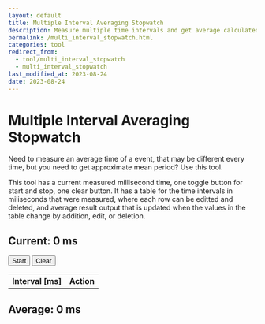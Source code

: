 ```yaml
---
layout: default
title: Multiple Interval Averaging Stopwatch
description: Measure multiple time intervals and get average calculated and copy data from a table.
permalink: /multi_interval_stopwatch.html
categories: tool
redirect_from: 
  - tool/multi_interval_stopwatch
  - multi_interval_stopwatch
last_modified_at: 2023-08-24
date: 2023-08-24
---
```



<!--
# Averaging Stopwatch

Measure multiple time intervals and get average calculated and copy data from a table.

Write HTML with inlined JS script for stop watch file.
It has a current measured millisecond time, one toggle button for start and stop, one clear button.
It has a table for the time intervals in miliseconds that were measured, where each row can be editted and deleted, and average result output that is updated when the values in the table change by addition, edit, or deletion.
-->




<h1>Multiple Interval Averaging Stopwatch</h1>
<p>
Need to measure an average time of a event, that may be different every time, but you need to get approximate mean period? Use this tool.
</p>
<p>
This tool has a current measured millisecond time, one toggle button for start and stop, one clear button.
It has a table for the time intervals in miliseconds that were measured, where each row can be editted and deleted, and average result output that is updated when the values in the table change by addition, edit, or deletion.
</p>


<h2>
  Current:
  <span id="time">0</span>
  ms
</h2>
<button id="start" onclick="toggleStopwatch()">Start</button>
<button id="clear" onclick="clearStopwatch()">Clear</button>

<table id="timeList">
  <tr>
    <th>Interval [ms]</th>
    <th>Action</th>
  </tr>
</table>

<h2>Average:
  <span id="average">0</span>
  ms
</h2>

<script type="text/javascript">
	let running = false;
	let startTime;
	let timeList = [];
	updateStopwatch();

	function toggleStopwatch() {
		running = !running;

		if (running) {
			document.getElementById('start').innerText = 'Stop';
			startTime = Date.now();
		} else {
			document.getElementById('start').innerText = 'Start';
			let interval = Date.now() - startTime;
			timeList.push(interval);
			addInterval(interval);
			calculateAverage();
		}
	}

	function clearStopwatch() {
		document.getElementById('time').innerText = '0';
		document.getElementById('timeList').innerHTML = '<tr><th>Interval</th><th>Action</th></tr>';
		timeList = [];
		calculateAverage();
	}

	function updateStopwatch() {
		if (running) {
			document.getElementById('time').innerText = Date.now() - startTime;
		}

		setTimeout(updateStopwatch, 10);
	}

	function addInterval(time) {
		let table = document.getElementById('timeList');
		let row = table.insertRow(-1);
		let cell1 = row.insertCell(0);
		let cell2 = row.insertCell(1);
		cell1.innerHTML = '<input type="number" value="' + time + '" onchange="updateInterval(this, ' + (table.rows.length - 2) + ')">';
		cell2.innerHTML = '<button onclick="deleteInterval(' + (table.rows.length - 2) + ')">Delete</button>';
	}

	function deleteInterval(index) {
		document.getElementById('timeList').deleteRow(index + 1);
		timeList.splice(index, 1);
		calculateAverage();
	}

	function updateInterval(input, index) {
		timeList[index] = parseInt(input.value);
		calculateAverage();
	}

	function calculateAverage() {
		let sum = timeList.reduce((a, b) => a + b, 0);
		document.getElementById('average').innerText = timeList.length ? sum / timeList.length : '0';
	}
</script>